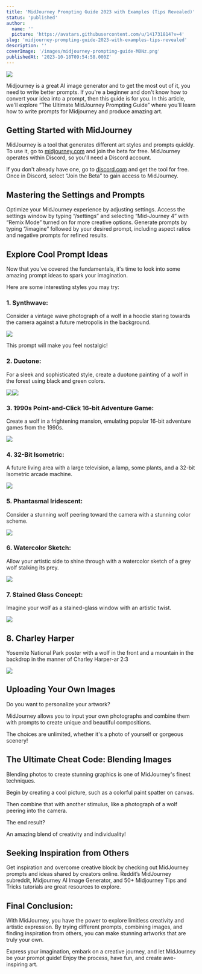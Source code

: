 ```yaml
---
title: 'MidJourney Prompting Guide 2023 with Examples (Tips Revealed)'
status: 'published'
author:
  name: ''
  picture: 'https://avatars.githubusercontent.com/u/141731814?v=4'
slug: 'midjourney-prompting-guide-2023-with-examples-tips-revealed'
description: ''
coverImage: '/images/midjourney-prompting-guide-M0Nz.png'
publishedAt: '2023-10-18T09:54:58.000Z'
---
```


![](/images/midjourney-prompting-guide-Q1Nz.png)

Midjourney is a great AI image generator and to get the most out of it, you need to write better prompts. If you're a beginner and don't know how to convert your idea into a prompt, then this guide is for you. In this article, we'll explore “The Ultimate MidJourney Prompting Guide” where you'll learn how to write prompts for Midjourney and produce amazing art.

## **Getting Started with MidJourney**

MidJourney is a tool that generates different art styles and prompts quickly. To use it, go to [midjourney.com](http://midjourney.com) and join the beta for free. MidJourney operates within Discord, so you'll need a Discord account.

If you don't already have one, go to [discord.com](http://discord.com) and get the tool for free. Once in Discord, select “Join the Beta” to gain access to MidJourney.

## **Mastering the Settings and Prompts**

Optimize your MidJourney experience by adjusting settings. Access the settings window by typing “/settings” and selecting “Mid-Journey 4” with “Remix Mode” turned on for more creative options. Generate prompts by typing “/imagine” followed by your desired prompt, including aspect ratios and negative prompts for refined results.

## **Explore Cool Prompt Ideas**

Now that you've covered the fundamentals, it's time to look into some amazing prompt ideas to spark your imagination.

Here are some interesting styles you may try:

### **1\. Synthwave:**

Consider a vintage wave photograph of a wolf in a hoodie staring towards the camera against a future metropolis in the background.

![](/images/midjourney-prompt-cheat-code-synthwave-1024x753-IxNT.png)

This prompt will make you feel nostalgic!

### **2\. Duotone:**

For a sleek and sophisticated style, create a duotone painting of a wolf in the forest using black and green colors.

![](/images/midjourney-prompt-cheat-code-duotone-cwOD.png)![](/images/midjourney-prompt-cheat-code-duotone-2-g0ND.png)

### **3\. 1990s Point-and-Click 16-bit Adventure Game:**

Create a wolf in a frightening mansion, emulating popular 16-bit adventure games from the 1990s.

![](/images/midjourney-prompt-cheat-code-1990s-point-1024x745-MwMj.png)

### **4\. 32-Bit Isometric:**

A future living area with a large television, a lamp, some plants, and a 32-bit Isometric arcade machine.

![](/images/midjourney-prompt-cheat-code-isometric-g3Mz.png)

### **5\. Phantasmal Iridescent:**

Consider a stunning wolf peering toward the camera with a stunning color scheme.

![](/images/midjourney-prompt-cheat-code-phantasmal-iridescent-k5Nz.png)

### **6\. Watercolor Sketch:**

Allow your artistic side to shine through with a watercolor sketch of a grey wolf stalking its prey.

![](/images/midjourney-prompt-cheat-code-watercolor-sketch-I1Mz.png)

### **7\. Stained Glass Concept:**

Imagine your wolf as a stained-glass window with an artistic twist.

![](/images/midjourney-prompt-cheat-code-stained-glass-window-UwMj.png)

## **8\. Charley Harper**

Yosemite National Park poster with a wolf in the front and a mountain in the backdrop in the manner of Charley Harper-ar 2:3

![](/images/charley-harper-I3OT.png)

## **Uploading Your Own Images**

Do you want to personalize your artwork?

MidJourney allows you to input your own photographs and combine them with prompts to create unique and beautiful compositions.

The choices are unlimited, whether it's a photo of yourself or gorgeous scenery!

## **The Ultimate Cheat Code: Blending Images**

Blending photos to create stunning graphics is one of MidJourney's finest techniques.

Begin by creating a cool picture, such as a colorful paint spatter on canvas.

Then combine that with another stimulus, like a photograph of a wolf peering into the camera.

The end result?

An amazing blend of creativity and individuality!

## **Seeking Inspiration from Others**

Get inspiration and overcome creative block by checking out MidJourney prompts and ideas shared by creators online. Reddit’s MidJourney subreddit, Midjourney AI Image Generator, and 50+ Midjourney Tips and Tricks tutorials are great resources to explore.

## **Final Conclusion:**

With MidJourney, you have the power to explore limitless creativity and artistic expression. By trying different prompts, combining images, and finding inspiration from others, you can make stunning artworks that are truly your own.

Express your imagination, embark on a creative journey, and let MidJourney be your prompt guide! Enjoy the process, have fun, and create awe-inspiring art.

